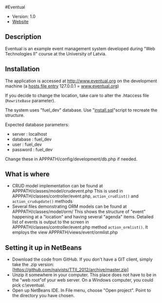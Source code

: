 #Eventual

* Version: 1.0
* [Website](http://estudijas.lu.lv/course/view.php?id=1348)

## Description

Eventual is an example event management system developed
during "Web Technologies II" course at the University of Latvia.

## Installation

The application is accessed at http://www.eventual.org
on the development machine (a [hosts file entry](http://www.howtogeek.com/howto/27350/beginner-geek-how-to-edit-your-hosts-file/) 127.0.0.1 = www.eventual.org)

If you decide to change the location, take care to alter the 
.htaccess file (`RewriteBase` parameter).

The system uses "fuel_dev" database. 
Use "[install.sql](https://github.com/naivists/TTII_2012/blob/master/install.sql)"script to recreate the structure.

Expected database parameters:

  - server : localhost
  - database : fuel_dev
  - user : fuel_dev
  - password : fuel_dev

Change these in APPPATH/config/development/db.php if needed.

## What is where

  - CRUD model implementation can be found at APPPATH/classes/model/crudevent.php 
    This is used in APPPATH/classes/controller/event.php, `action_crudlist()` and `action_crudupdate()` methods
  - Several files demonstrating ORM models can be found at APPPATH/classes/model/orm/
    This shows the structure of "event" happening at a "location" and having several "agenda" items.
    Detailed list of events is output to the screen in APPPATH/classes/controller/event.php method `action_ormlist()`.
    It employs the view APPPATH/views/event/ormlist.php

## Setting it up in NetBeans

  - Download the code from GitHub. If you don't have a GIT client, 
    simply take the .zip version: [https://github.com/naivists/TTII_2012/archive/master.zip]
  - Unzip it somewhere in your computer. This place does not have to be in the "web root"of your 
    web server. On a Windows computer, you could pick c:\eventual\.
  - Open up NetBeans IDE. In File menu, choose "Open project". Point to the 
    directory you have chosen.

